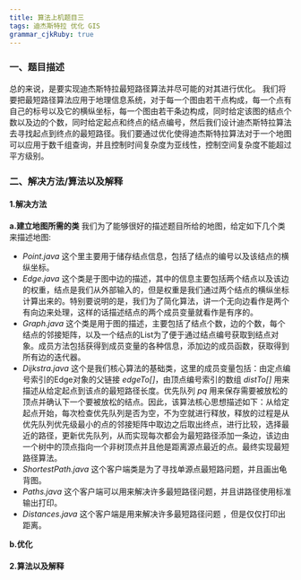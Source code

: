 ```yaml
---
title: 算法上机题目三 
tags: 迪杰斯特拉 优化 GIS
grammar_cjkRuby: true
---
```


### 一、题目描述
总的来说，是要实现迪杰斯特拉最短路径算法并尽可能的对其进行优化。
我们将要把最短路径算法应用于地理信息系统，对于每一个图由若干点构成，每一个点有自己的标号以及它的横纵坐标，每一个图由若干条边构成，同时给定该图的结点个数以及边的个数，同时给定起点和终点的结点编号，然后我们设计迪杰斯特拉算法去寻找起点到终点的最短路径。我们要通过优化使得迪杰斯特拉算法对于一个地图可以应用于数千组查询，并且控制时间复杂度为亚线性，控制空间复杂度不能超过平方级别。
### 二、解决方法/算法以及解释
#### 1.解决方法
**a.建立地图所需的类**
我们为了能够很好的描述题目所给的地图，给定如下几个类来描述地图:
* *Point.java*
这个里主要用于储存结点信息，包括了结点的编号以及该结点的横纵坐标。
* *Edge.java*
这个类是于图中边的描述，其中的信息主要包括两个结点以及该边的权重，结点是我们从外部输入的，但是权重是我们通过两个结点的横纵坐标计算出来的。特别要说明的是，我们为了简化算法，讲一个无向边看作是两个有向边来处理，这样的话描述结点的两个成员变量就看作是有序的。
* *Graph.java*
这个类是用于图的描述，主要包括了结点个数，边的个数，每个结点的邻接矩阵，以及一个结点的List为了便于通过结点编号获取到结点对象。成员方法包括获得到成员变量的各种信息，添加边的成员函数，获取得到所有边的迭代器。
* *Dijkstra.java*
这个是我们核心算法的基础类，这里的成员变量包括：由定点编号索引的Edge对象的父链接 *edgeTo[]*，由顶点编号索引的数组 *distTo[]* 用来描述从给定起点到该点的最短路径长度。优先队列 *pq* 用来保存需要被放松的顶点并确认下一个要被放松的结点。因此，该算法核心思想描述如下：从给定起点开始，每次检查优先队列是否为空，不为空就进行释放，释放的过程是从优先队列优先级最小的点的邻接矩阵中取边之后取出终点，进行比较，选择最近的路径，更新优先队列，从而实现每次都会为最短路径添加一条边，该边由一个树中的顶点指向一个非树顶点并且他是距离源点最近的点。最终实现最短路径算法。
* *ShortestPath.java*
这个客户端类是为了寻找单源点最短路问题，并且画出龟背图。
* *Paths.java*
这个客户端可以用来解决许多最短路径问题，并且讲路径使用标准输出打印。
* *Distances.java*
这个客户端是用来解决许多最短路径问题 ，但是仅仅打印出距离。

**b.优化**
#### 2.算法以及解释